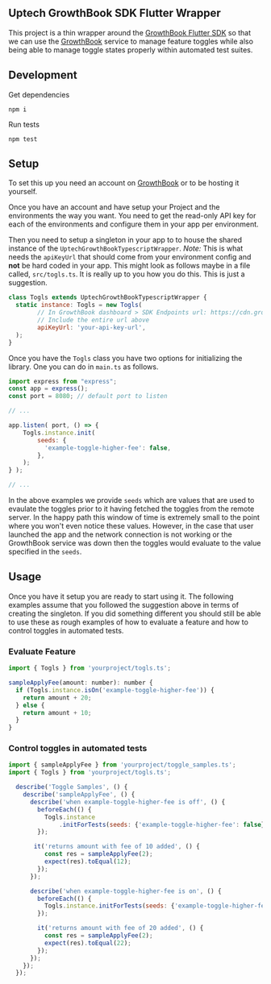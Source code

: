 ## Uptech GrowthBook SDK Flutter Wrapper

This project is a thin wrapper around the [GrowthBook Flutter SDK](https://github.com/growthbook/growthbook) so that we
can use the [GrowthBook][] service to manage feature toggles while also being
able to manage toggle states properly within automated test suites.

## Development

Get dependencies

```
npm i
```

Run tests

```
npm test
```

## Setup

To set this up you need an account on [GrowthBook][] or to be hosting it
yourself.

Once you have an account and have setup your Project and the environments the
way you want. You need to get the read-only API key for each of the
environments and configure them in your app per environment.

Then you need to setup a singleton in your app to to house the shared instance
of the `UptechGrowthBookTypescriptWrapper`. *Note:* This is what needs the `apiKeyUrl` that
should come from your environment config and **not** be hard coded in your app.
This might look as follows maybe in a file called, `src/togls.ts`. It is
really up to you how you do this. This is just a suggestion.

```javascript
class Togls extends UptechGrowthBookTypescriptWrapper {
  static instance: Togls = new Togls(
        // In GrowthBook dashboard > SDK Endpoints url: https://cdn.growthbook.io/api/features/dev_Y1WwxOm9sDnIsO1DLvwJk76z3ribr3VoiTsaOs?project=prj_29g61lbb6s8290
        // Include the entire url above
        apiKeyUrl: 'your-api-key-url', 
  );
}
```

Once you have the `Togls` class you have two options for initializing the
library. One you can do in `main.ts` as follows.

```javascript
import express from "express";
const app = express();
const port = 8080; // default port to listen

// ...

app.listen( port, () => {
    Togls.instance.init(
		seeds: {
		  'example-toggle-higher-fee': false,
		},
	);
} );

// ...
```

In the above examples we provide `seeds` which are values that are used to
evaulate the toggles prior to it having fetched the toggles from the remote
server. In the happy path this window of time is extremely small to the point
where you won't even notice these values. However, in the case that user
launched the app and the network connection is not working or the GrowthBook
service was down then the toggles would evaluate to the value specified in the
`seeds`.

## Usage

Once you have it setup you are ready to start using it. The following examples
assume that you followed the suggestion above in terms of creating the
singleton. If you did something different you should still be able to use these
as rough examples of how to evaluate a feature and how to control toggles in
automated tests.


### Evaluate Feature

```javascript
import { Togls } from 'yourproject/togls.ts';

sampleApplyFee(amount: number): number {
  if (Togls.instance.isOn('example-toggle-higher-fee')) {
    return amount + 20;
  } else {
    return amount + 10;
  }
}
```
### Control toggles in automated tests

```javascript
import { sampleApplyFee } from 'yourproject/toggle_samples.ts';
import { Togls } from 'yourproject/togls.ts';

  describe('Toggle Samples', () {
    describe('sampleApplyFee', () {
      describe('when example-toggle-higher-fee is off', () {
        beforeEach(() {
          Togls.instance
              .initForTests(seeds: {'example-toggle-higher-fee': false});
        });

       it('returns amount with fee of 10 added', () {
          const res = sampleApplyFee(2);
          expect(res).toEqual(12);
        });
      });

      describe('when example-toggle-higher-fee is on', () {
        beforeEach(() {
          Togls.instance.initForTests(seeds: {'example-toggle-higher-fee': true});
        });

        it('returns amount with fee of 20 added', () {
          const res = sampleApplyFee(2);
          expect(res).toEqual(22);
        });
      });
    });
  });
```

[GrowthBook Javascript SDK]: https://github.com/growthbook/growthbook
[GrowthBook]: https://www.growthbook.io
